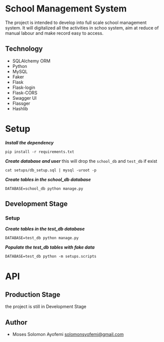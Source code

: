 # School Management System
The project is intended to develop into full scale school management system. It will digitalized all the activities in schoo system, aim at reduce of manual labour and make record easy to access.
## Technology
- SQLAlchemy ORM
- Python
- MySQL
- Faker
- Flask
- Flask-login
- Flask-CORS
- Swagger UI
- Flassger
- Hashlib
# Setup
***Install the dependency***

    pip install -r requirements.txt
***Create database and user***
this will drop the `school_db` and `test_db` if exist

    cat setups/db_setup.sql | mysql -uroot -p

***Create tables in the school_db database***

    DATABASE=school_db python manage.py

## Development Stage
### Setup

***Create tables in the test_db database***

    DATABASE=test_db python manage.py
***Populate the test_db tables with fake data***

    DATABASE=test_db python -m setups.scripts

# API


## Production Stage
the project is still in Development Stage

## Author
- Moses Solomon Ayofemi <solomonsyofemi@gmail.com>
